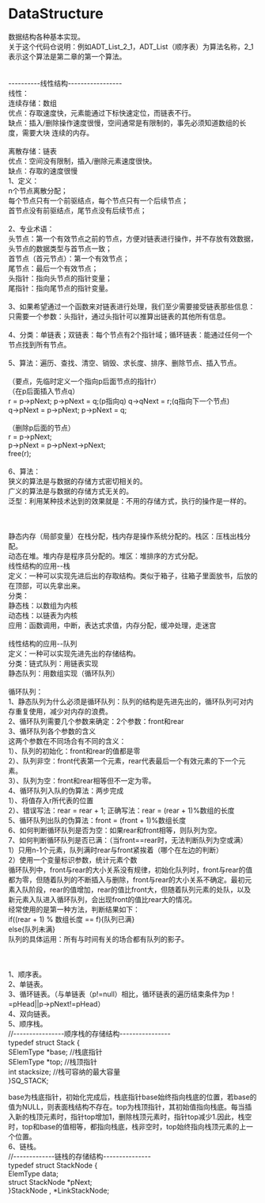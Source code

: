 # DataStructure
数据结构各种基本实现。</br>
关于这个代码仓说明：例如ADT_List_2_1，ADT_List（顺序表）为算法名称，2_1表示这个算法是第二章的第一个算法。</br></br></br>
----------线性结构-----------------</br>
线性：</br>
连续存储：数组</br>
优点：存取速度快，元素能通过下标快速定位，而链表不行。</br>
缺点：插入/删除操作速度很慢，空间通常是有限制的，事先必须知道数组的长度，需要大块 连续的内存。</br>
</br>
离散存储：链表</br>
优点：空间没有限制，插入/删除元素速度很快。</br>
缺点：存取的速度很慢</br>
1、定义：</br>
n个节点离散分配；</br>
每个节点只有一个前驱结点，每个节点只有一个后续节点；</br>
首节点没有前驱结点，尾节点没有后续节点；</br>
</br>
2、专业术语：</br>
头节点：第一个有效节点之前的节点，方便对链表进行操作，并不存放有效数据，头节点的数据类型与首节点一致；</br>
首节点（首元节点）：第一个有效节点；</br>
尾节点：最后一个有效节点；</br>
头指针：指向头节点的指针变量；</br>
尾指针：指向尾节点的指针变量。</br>
</br>
3、如果希望通过一个函数来对链表进行处理，我们至少需要接受链表那些信息：</br>
只需要一个参数：头指针，通过头指针可以推算出链表的其他所有信息。</br>
</br>
4、分类：单链表；双链表：每个节点有2个指针域；循环链表：能通过任何一个节点找到所有节点。</br>
</br>
5、算法：遍历、查找、清空、销毁、求长度、排序、删除节点、插入节点。</br>
</br>
（要点，先临时定义一个指向p后面节点的指针r）</br>
（在p后面插入节点q）</br>
r = p->pNext; p->pNext = q;(p指向q) q->qNext = r;(q指向下一个节点)</br>
q->pNext = p->pNext;	p->pNext = q;</br>
</br>
（删除p后面的节点）</br>
r = p->pNext; </br>
p->pNext = p->pNext->pNext;</br>
free(r);</br>
</br>
6、算法：</br>
狭义的算法是与数据的存储方式密切相关的。</br>
广义的算法是与数据的存储方式无关的。</br>
泛型：利用某种技术达到的效果就是：不用的存储方式，执行的操作是一样的。</br>
</br>
</br></br>
静态内存（局部变量）在栈分配，栈内存是操作系统分配的。栈区：压栈出栈分配。</br>
动态在堆。堆内存是程序员分配的。堆区：堆排序的方式分配。</br>
线性结构的应用--栈</br>
定义：一种可以实现先进后出的存取结构。类似于箱子，往箱子里面放书，后放的在顶部，可以先拿出来。</br>
分类：</br>
静态栈：以数组为内核</br>
动态栈：以链表为内核</br>
应用：函数调用，中断，表达式求值，内存分配，缓冲处理，走迷宫</br>
</br>
线性结构的应用--队列</br>
定义：一种可以实现先进先出的存储结构。</br>
分类：链式队列：用链表实现</br>
   静态队列：用数组实现（循环队列）</br>
</br>
循环队列：</br>
1、静态队列为什么必须是循环队列：队列的结构是先进先出的，循环队列可对内存重复使用，减少对内存的浪费。</br>
2、循环队列需要几个参数来确定：2个参数：front和rear</br>
3、循环队列各个参数的含义</br>
这两个参数在不同场合有不同的含义：</br>
1）、队列的初始化：front和rear的值都是零</br>
2）、队列非空：front代表第一个元素，rear代表最后一个有效元素的下一个元素。</br>
3）、队列为空：front和rear相等但不一定为零。</br>
4、循环队列入队的伪算法：两步完成</br>
1）、将值存入r所代表的位置</br>
2）、错误写法：rear = rear + 1; 正确写法：rear = (rear + 1)%数组的长度</br>
5、循环队列出队的伪算法：front = (front + 1)%数组长度</br>
6、如何判断循环队列是否为空：如果rear和front相等，则队列为空。</br>
7、如何判断循环队列是否已满：（当front==rear时，无法判断队列为空或满）</br>
1）只用n-1个元素，队列满时rear与front紧挨着（哪个在左边的判断）</br>
2）使用一个变量标识参数，统计元素个数</br>
循环队列中，front与rear的大小关系没有规律，初始化队列时，front与rear的值都为零，但随着队列的不断插入与删除，front与rear的大小关系不确定。最初元素入队阶段，rear的值增加，rear的值比front大，但随着队列元素的处队，以及新元素入队进入循环队列，会出现front的值比rear大的情况。</br>
经常使用的是第一种方法，判断结果如下：</br>
if((rear + 1) % 数组长度 == f){队列已满}</br>
else{队列未满}</br>
队列的具体运用：所有与时间有关的场合都有队列的影子。</br>
</br>
</br>
</br>
1、顺序表。</br>
2、单链表。</br>
3、循环链表。（与单链表（p!=null）相比，循环链表的遍历结束条件为p！=pHead||p->pNext!=pHead）</br> 
4、双向链表。</br> 
5、顺序栈。</br>
//----------------顺序栈的存储结构----------------</br>
typedef struct Stack {</br>
	SElemType *base;		//栈底指针</br>
	SElemType *top;		//栈顶指针</br>
	int stacksize;			//栈可容纳的最大容量</br>
}SQ_STACK;</br>

base为栈底指针，初始化完成后，栈底指针base始终指向栈底的位置，若base的值为NULL，则表面栈结构不存在。top为栈顶指针，其初始值指向栈底。每当插入新的栈顶元素时，指针top增加1，删除栈顶元素时，指针top减少1.因此，栈空时，top和base的值相等，都指向栈底，栈非空时，top始终指向栈顶元素的上一个位置。</br>
6、链栈。</br>
//-------------链栈的存储结构---------------</br>
typedef struct StackNode {</br>
	ElemType data;</br>
	struct StackNode *pNext;</br>
}StackNode , *LinkStackNode;</br>

